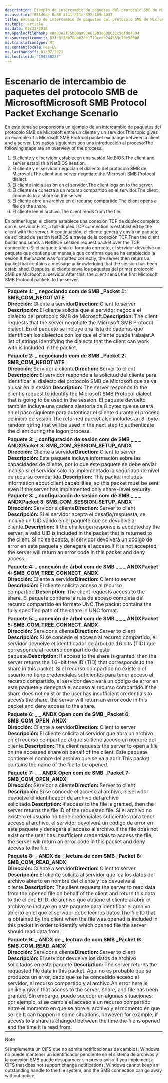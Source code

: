 ```yaml
---
description: Ejemplo de intercambio de paquetes del protocolo SMB de Microsoft entre un cliente y un servidor.
ms.assetid: f831d0de-0e38-4141-811c-892a1b5c4037
title: Escenario de intercambio de paquetes del protocolo SMB de Microsoft
ms.topic: article
ms.date: 05/31/2018
ms.openlocfilehash: e8a03e2f75b00aa93e629b3e698631c5efde4694
ms.sourcegitcommit: 831e8f3db78ab820e1710cede244553c70e50500
ms.translationtype: MT
ms.contentlocale: es-ES
ms.lasthandoff: 01/07/2021
ms.locfileid: "104360237"
---
```

# <a name="microsoft-smb-protocol-packet-exchange-scenario"></a><span data-ttu-id="0dccd-103">Escenario de intercambio de paquetes del protocolo SMB de Microsoft</span><span class="sxs-lookup"><span data-stu-id="0dccd-103">Microsoft SMB Protocol Packet Exchange Scenario</span></span>

<span data-ttu-id="0dccd-104">En este tema se proporciona un ejemplo de un intercambio de paquetes del protocolo SMB de Microsoft entre un cliente y un servidor.</span><span class="sxs-lookup"><span data-stu-id="0dccd-104">This topic gives an example of a Microsoft SMB Protocol packet exchange between a client and a server.</span></span> <span data-ttu-id="0dccd-105">Los pasos siguientes son una introducción al proceso:</span><span class="sxs-lookup"><span data-stu-id="0dccd-105">The following steps are an overview of the process:</span></span>

1.  <span data-ttu-id="0dccd-106">El cliente y el servidor establecen una sesión NetBIOS.</span><span class="sxs-lookup"><span data-stu-id="0dccd-106">The client and server establish a NetBIOS session.</span></span>
2.  <span data-ttu-id="0dccd-107">El cliente y el servidor negocian el dialecto del protocolo SMB de Microsoft.</span><span class="sxs-lookup"><span data-stu-id="0dccd-107">The client and server negotiate the Microsoft SMB Protocol dialect.</span></span>
3.  <span data-ttu-id="0dccd-108">El cliente inicia sesión en el servidor.</span><span class="sxs-lookup"><span data-stu-id="0dccd-108">The client logs on to the server.</span></span>
4.  <span data-ttu-id="0dccd-109">El cliente se conecta a un recurso compartido en el servidor.</span><span class="sxs-lookup"><span data-stu-id="0dccd-109">The client connects to a share on the server.</span></span>
5.  <span data-ttu-id="0dccd-110">El cliente abre un archivo en el recurso compartido.</span><span class="sxs-lookup"><span data-stu-id="0dccd-110">The client opens a file on the share.</span></span>
6.  <span data-ttu-id="0dccd-111">El cliente lee el archivo.</span><span class="sxs-lookup"><span data-stu-id="0dccd-111">The client reads from the file.</span></span>

<span data-ttu-id="0dccd-112">En primer lugar, el cliente establece una conexión TCP de dúplex completo con el servidor.</span><span class="sxs-lookup"><span data-stu-id="0dccd-112">First, a full-duplex TCP connection is established by the client with the server.</span></span> <span data-ttu-id="0dccd-113">A continuación, el cliente genera y envía un paquete de solicitud de sesión NetBIOS a través de la conexión TCP.</span><span class="sxs-lookup"><span data-stu-id="0dccd-113">Then the client builds and sends a NetBIOS session request packet over the TCP connection.</span></span> <span data-ttu-id="0dccd-114">Si el paquete tenía el formato correcto, el servidor devuelve un paquete que contiene un mensaje que confirma que se ha establecido la sesión.</span><span class="sxs-lookup"><span data-stu-id="0dccd-114">If the packet was formatted correctly, the server then returns a packet that contains a message acknowledging that the session has been established.</span></span> <span data-ttu-id="0dccd-115">Después, el cliente envía los paquetes del primer protocolo SMB de Microsoft al servidor.</span><span class="sxs-lookup"><span data-stu-id="0dccd-115">After this, the client sends the first Microsoft SMB Protocol packets to the server.</span></span>



|                                                                                                                                                                                                                                                                                                                                                                                                                                                                                                                                                                                                                                              |
|----------------------------------------------------------------------------------------------------------------------------------------------------------------------------------------------------------------------------------------------------------------------------------------------------------------------------------------------------------------------------------------------------------------------------------------------------------------------------------------------------------------------------------------------------------------------------------------------------------------------------------------------|
| <span data-ttu-id="0dccd-116">**Paquete 1: \_ negociando com de SMB \_**</span><span class="sxs-lookup"><span data-stu-id="0dccd-116">**Packet 1:  SMB\_COM\_NEGOTIATE**</span></span><br/> <span data-ttu-id="0dccd-117">**Dirección:** Cliente a servidor</span><span class="sxs-lookup"><span data-stu-id="0dccd-117">**Direction:** Client to server</span></span><br/> <span data-ttu-id="0dccd-118">**Descripción:** El cliente solicita que el servidor negocie el dialecto del protocolo SMB de Microsoft.</span><span class="sxs-lookup"><span data-stu-id="0dccd-118">**Description:** The client requests that the server negotiate the Microsoft SMB Protocol dialect.</span></span> <span data-ttu-id="0dccd-119">En el paquete se incluye una lista de cadenas que identifican los dialectos con los que el cliente puede trabajar.</span><span class="sxs-lookup"><span data-stu-id="0dccd-119">A list of strings identifying the dialects that the client can work with is included in the packet.</span></span><br/>                                                                                                                                                                                                                                                                                                                                   |
| <span data-ttu-id="0dccd-120">**Paquete 2: \_ negociando com de SMB \_**</span><span class="sxs-lookup"><span data-stu-id="0dccd-120">**Packet 2:  SMB\_COM\_NEGOTIATE**</span></span><br/> <span data-ttu-id="0dccd-121">**Dirección:** Servidor a cliente</span><span class="sxs-lookup"><span data-stu-id="0dccd-121">**Direction:** Server to client</span></span><br/> <span data-ttu-id="0dccd-122">**Descripción:** El servidor responde a la solicitud del cliente para identificar el dialecto del protocolo SMB de Microsoft que se va a usar en la sesión.</span><span class="sxs-lookup"><span data-stu-id="0dccd-122">**Description:** The server responds to the client's request to identify the Microsoft SMB Protocol dialect that is going to be used in the session.</span></span> <span data-ttu-id="0dccd-123">El paquete devuelto también incluye una cadena aleatoria de 8 bytes que se usará en el paso siguiente para autenticar el cliente durante el proceso de inicio de sesión.</span><span class="sxs-lookup"><span data-stu-id="0dccd-123">The returned packet also includes an 8-byte random string that will be used in the next step to authenticate the client during the logon process.</span></span><br/>                                                                                                                                                                                                                                   |
| <span data-ttu-id="0dccd-124">**Paquete 3: \_ configuración de sesión com de SMB \_ \_ \_ ANDX**</span><span class="sxs-lookup"><span data-stu-id="0dccd-124">**Packet 3:  SMB\_COM\_SESSION\_SETUP\_ANDX**</span></span><br/> <span data-ttu-id="0dccd-125">**Dirección:** Cliente a servidor</span><span class="sxs-lookup"><span data-stu-id="0dccd-125">**Direction:** Client to server</span></span><br/> <span data-ttu-id="0dccd-126">**Descripción:** Este paquete incluye información sobre las capacidades de cliente, por lo que este paquete se debe enviar incluso si el servidor solo ha implementado la seguridad de nivel de recurso compartido.</span><span class="sxs-lookup"><span data-stu-id="0dccd-126">**Description:** This packet includes information about client capabilities, so this packet must be sent even if the server has implemented only share-level security.</span></span><br/> <span data-ttu-id="0dccd-127">**Paquete 3: \_ configuración de sesión com de SMB \_ \_ \_ ANDX**</span><span class="sxs-lookup"><span data-stu-id="0dccd-127">**Packet 3:  SMB\_COM\_SESSION\_SETUP\_ANDX**</span></span><br/> <span data-ttu-id="0dccd-128">**Dirección:** Servidor a cliente</span><span class="sxs-lookup"><span data-stu-id="0dccd-128">**Direction:** Server to client</span></span><br/> <span data-ttu-id="0dccd-129">**Descripción:** Si el servidor acepta el desafío/respuesta, se incluye un UID válido en el paquete que se devuelve al cliente.</span><span class="sxs-lookup"><span data-stu-id="0dccd-129">**Description:** If the challenge/response is accepted by the server, a valid UID is included in the packet that is returned to the client.</span></span> <span data-ttu-id="0dccd-130">Si no se acepta, el servidor devolverá un código de error en este paquete y denegará el acceso.</span><span class="sxs-lookup"><span data-stu-id="0dccd-130">If it is not accepted, the server will return an error code in this packet and deny access.</span></span><br/> |
| <span data-ttu-id="0dccd-131">**Paquete 4: \_ conexión de árbol com de SMB \_ \_ \_ ANDX**</span><span class="sxs-lookup"><span data-stu-id="0dccd-131">**Packet 4:  SMB\_COM\_TREE\_CONNECT\_ANDX**</span></span><br/> <span data-ttu-id="0dccd-132">**Dirección:** Cliente a servidor</span><span class="sxs-lookup"><span data-stu-id="0dccd-132">**Direction:** Client to server</span></span><br/> <span data-ttu-id="0dccd-133">**Descripción:** El cliente solicita acceso al recurso compartido.</span><span class="sxs-lookup"><span data-stu-id="0dccd-133">**Description:** The client requests access to the share.</span></span> <span data-ttu-id="0dccd-134">El paquete contiene la ruta de acceso completa del recurso compartido en formato UNC.</span><span class="sxs-lookup"><span data-stu-id="0dccd-134">The packet contains the fully specified path of the share in UNC format.</span></span><br/>                                                                                                                                                                                                                                                                                                                                                                                             |
| <span data-ttu-id="0dccd-135">**Paquete 5: \_ conexión de árbol com de SMB \_ \_ \_ ANDX**</span><span class="sxs-lookup"><span data-stu-id="0dccd-135">**Packet 5:  SMB\_COM\_TREE\_CONNECT\_ANDX**</span></span><br/> <span data-ttu-id="0dccd-136">**Dirección:** Servidor a cliente</span><span class="sxs-lookup"><span data-stu-id="0dccd-136">**Direction:** Server to client</span></span><br/> <span data-ttu-id="0dccd-137">**Descripción:** Si se concede el acceso al recurso compartido, el servidor devuelve el identificador de árbol de 16 bits (TID) que corresponde al recurso compartido de este paquete.</span><span class="sxs-lookup"><span data-stu-id="0dccd-137">**Description:** If access to the share is granted, then the server returns the 16-bit tree ID (TID) that corresponds to the share in this packet.</span></span> <span data-ttu-id="0dccd-138">Si el recurso compartido no existe o el usuario no tiene credenciales suficientes para tener acceso al recurso compartido, el servidor devolverá un código de error en este paquete y denegará el acceso al recurso compartido.</span><span class="sxs-lookup"><span data-stu-id="0dccd-138">If the share does not exist or the user has insufficient credentials to access the share, the server will return an error code in this packet and deny access to the share.</span></span><br/>                                                                                                                                                                                                 |
| <span data-ttu-id="0dccd-139">**Paquete 6: \_ \_ ANDX Open com de SMB \_**</span><span class="sxs-lookup"><span data-stu-id="0dccd-139">**Packet 6:  SMB\_COM\_OPEN\_ANDX**</span></span><br/> <span data-ttu-id="0dccd-140">**Dirección:** Cliente a servidor</span><span class="sxs-lookup"><span data-stu-id="0dccd-140">**Direction:** Client to server</span></span><br/> <span data-ttu-id="0dccd-141">**Descripción:** El cliente solicita al servidor que abra un archivo en el recurso compartido al que se tiene acceso en nombre del cliente.</span><span class="sxs-lookup"><span data-stu-id="0dccd-141">**Description:** The client requests the server to open a file on the accessed share on behalf of the client.</span></span> <span data-ttu-id="0dccd-142">Este paquete contiene el nombre del archivo que se va a abrir.</span><span class="sxs-lookup"><span data-stu-id="0dccd-142">This packet contains the name of the file to be opened.</span></span><br/>                                                                                                                                                                                                                                                                                                                                                                   |
| <span data-ttu-id="0dccd-143">**Paquete 7: \_ \_ ANDX Open com de SMB \_**</span><span class="sxs-lookup"><span data-stu-id="0dccd-143">**Packet 7:  SMB\_COM\_OPEN\_ANDX**</span></span><br/> <span data-ttu-id="0dccd-144">**Dirección:** Servidor a cliente</span><span class="sxs-lookup"><span data-stu-id="0dccd-144">**Direction:** Server to client</span></span><br/> <span data-ttu-id="0dccd-145">**Descripción:** Si se concede el acceso al archivo, el servidor devuelve el identificador de archivo del archivo solicitado.</span><span class="sxs-lookup"><span data-stu-id="0dccd-145">**Description:** If access to the file is granted, then the server returns the file ID of the requested file.</span></span> <span data-ttu-id="0dccd-146">Si el archivo no existe o el usuario no tiene credenciales suficientes para tener acceso al archivo, el servidor devolverá un código de error en este paquete y denegará el acceso al archivo.</span><span class="sxs-lookup"><span data-stu-id="0dccd-146">If the file does not exist or the user has insufficient credentials to access the file, the server will return an error code in this packet and deny access to the file.</span></span><br/>                                                                                                                                                                                                                                                  |
| <span data-ttu-id="0dccd-147">**Paquete 8: \_ ANDX de \_ lectura de com SMB \_**</span><span class="sxs-lookup"><span data-stu-id="0dccd-147">**Packet 8:  SMB\_COM\_READ\_ANDX**</span></span><br/> <span data-ttu-id="0dccd-148">**Dirección:** Cliente a servidor</span><span class="sxs-lookup"><span data-stu-id="0dccd-148">**Direction:** Client to server</span></span><br/> <span data-ttu-id="0dccd-149">**Descripción:** El cliente solicita al servidor que lea los datos del archivo abierto en nombre del cliente y los devuelva al cliente.</span><span class="sxs-lookup"><span data-stu-id="0dccd-149">**Description:** The client requests the server to read data from the opened file on behalf of the client and return this data to the client.</span></span> <span data-ttu-id="0dccd-150">El ID. de archivo que obtiene el cliente al abrir el archivo se incluye en este paquete para identificar el archivo abierto en el que el servidor debe leer los datos.</span><span class="sxs-lookup"><span data-stu-id="0dccd-150">The file ID that is obtained by the client when the file was opened is included in this packet in order to identify which opened file the server should read data from.</span></span><br/>                                                                                                                                                                                                                   |
| <span data-ttu-id="0dccd-151">**Paquete 9: \_ ANDX de \_ lectura de com SMB \_**</span><span class="sxs-lookup"><span data-stu-id="0dccd-151">**Packet 9:  SMB\_COM\_READ\_ANDX**</span></span><br/> <span data-ttu-id="0dccd-152">**Dirección:** Servidor a cliente</span><span class="sxs-lookup"><span data-stu-id="0dccd-152">**Direction:** Server to client</span></span><br/> <span data-ttu-id="0dccd-153">**Descripción:** El servidor devuelve los datos de archivo solicitados en este paquete.</span><span class="sxs-lookup"><span data-stu-id="0dccd-153">**Description:** The server returns the requested file data in this packet.</span></span> <span data-ttu-id="0dccd-154">Aquí no es probable que se produzca un error, dado que se ha concedido acceso al servidor, al recurso compartido y al archivo.</span><span class="sxs-lookup"><span data-stu-id="0dccd-154">An error here is unlikely given that access to the server, share, and file has been granted.</span></span> <span data-ttu-id="0dccd-155">Sin embargo, puede suceder en algunas situaciones: por ejemplo, si se cambia el acceso a un recurso compartido entre el momento en que se abre el archivo y el momento en que se lee.</span><span class="sxs-lookup"><span data-stu-id="0dccd-155">It can happen in some situations, however: for example, if access to a share is changed between the time the file is opened and the time it is read from.</span></span><br/>                                                                                                                                                                                                      |



 

> [!Note]  
> <span data-ttu-id="0dccd-156">Si implementa un CIFS que no admite notificaciones de cambios, Windows no puede mantener un identificador pendiente en el sistema de archivos y la conexión SMB puede desaparecer sin previo aviso.</span><span class="sxs-lookup"><span data-stu-id="0dccd-156">If you implement a CIFS that does not support change notifications, Windows cannot keep an outstanding handle to the file system, and the SMB connection can go away without notice.</span></span>

 

 

 




